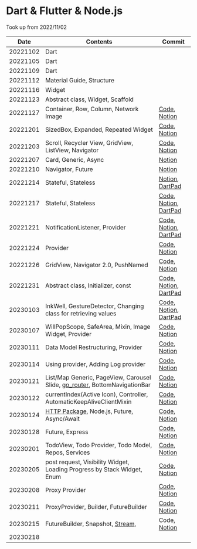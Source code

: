 # Dart & Flutter & Node.js

Took up from 2022/11/02

| Date     | Contents                                                     | Commit                                                       |
| -------- | ------------------------------------------------------------ | ------------------------------------------------------------ |
| 20221102 | Dart                                                         |                                                              |
| 20221105 | Dart                                                         |                                                              |
| 20221109 | Dart                                                         |                                                              |
| 20221112 | Material Guide, Structure                                    |                                                              |
| 20221116 | Widget                                                       |                                                              |
| 20221123 | Abstract class, Widget, Scaffold                             |                                                              |
| 20221127 | Container, Row, Column, Network Image                        | [Code](https://github.com/saanghyuk/flutter-nodejs-study/commits/main), [Notion](https://www.notion.so/ab180/7th-2022-11-27-e5abbceb9ba145bd877dbfaa00760ad4) |
| 20221201 | SizedBox, Expanded, Repeated Widget                          | [Code](https://github.com/saanghyuk/flutter-nodejs-study/tree/e10b61a38aece4a7a845e7809f5150b3631117b1), [Notion](https://www.notion.so/ab180/8th-20221201-31cb545064b34e7a931a0cea0d1a7561) |
| 20221203 | Scroll, Recycler View, GridView, ListView, Navigator         | [Code](https://github.com/saanghyuk/flutter-nodejs-study/tree/c57a883af85be6fdadece94d3446fa3a103e3795), [Notion](https://www.notion.so/ab180/9th-20221203-c90ca14b838b411ea9b55cd53fd9d390) |
| 20221207 | Card, Generic, Async                                         | [Notion](https://www.notion.so/ab180/10th-20221207-b1a79ee95e8446ce894e261e75ae2d07) |
| 20221210 | Navigator, Future                                            | [Notion](https://www.notion.so/ab180/11th-20221210-420e0a8be27b4b6f82dc43dddb927db6) |
| 20221214 | Stateful, Stateless                                          | [Notion](https://www.notion.so/ab180/12th-20221214-dbec7c7f30ce44889fb09f338f929318), [DartPad](https://gist.github.com/saanghyuk/968730f3a3fe0901129de87770f03f18) |
| 20221217 | Stateful, Stateless                                          | [Code](https://github.com/saanghyuk/flutter-nodejs-study/tree/09335d841503ef03bdbfd9008040f0fa74724513), [Notion](https://www.notion.so/ab180/13th-20221217-b057cfd8ef2d49e7949152090520c190), [DartPad](https://gist.github.com/saanghyuk/a3ae6f0c999e19387df4dfa67e92e09c) |
| 20221221 | NotificationListener, Provider                               | [Code](https://github.com/saanghyuk/flutter-nodejs-study/tree/730dd2bea8ec6b7893f8d2fb4d6e59f3d9afa652), [Notion](https://www.notion.so/ab180/14th-20221221-1b2ad751d1c94b2f89c87fd3a8161f50), [DartPad](https://gist.github.com/saanghyuk/e7c22f3faa579ea47b48b3c94002cd2d) |
| 20221224 | Provider                                                     | [Code](https://github.com/saanghyuk/flutter-nodejs-study/tree/096a0f3bbbd38daf3b78f5c11f6093ea023ddcc3), [Notion](https://www.notion.so/ab180/15th-20221224-b92d48b2e7834e6ea7bf2e0f00d4c9c1) |
| 20221226 | GridView, Navigator 2.0, PushNamed                           | [Code](https://github.com/saanghyuk/flutter-nodejs-study/tree/3f108d7720d12b1a77ba4c821368b6a3f0879fc3), [Notion](https://www.notion.so/ab180/16th-20221226-12b96d494bdf44869a24f3058e8b9d54) |
| 20221231 | Abstract class, Initializer, const                           | [Code](https://github.com/saanghyuk/flutter-nodejs-study/tree/6a03756b9ae2d1e8b40e19d9080baf5f1694ffeb), [Notion](https://www.notion.so/ab180/17th-20221231-78d8e10124ed4025a7c75c9f6c80df2f), [DartPad](https://gist.github.com/saanghyuk/4203b5274c0e9e11869dc3d203397337) |
| 20230103 | InkWell, GestureDetector, Changing class for retrieving values | [Code](https://github.com/saanghyuk/flutter-nodejs-study/tree/e6fe00d2cc40a4f04be1c4ae68a2c4e089971be8), [Notion](https://www.notion.so/ab180/18th-20230103-888574a19c914b33930a9fa28690347b), [DartPad](https://gist.github.com/saanghyuk/e6f0b1e27efe67cdc5fd9127de821aea) |
| 20230107 | WillPopScope, SafeArea, Mixin, Image Widget, Provider        | [Code](https://github.com/saanghyuk/flutter-nodejs-study/tree/0d16ee26b15b0360807d67b6fa8688585bcf7216), [Notion](https://www.notion.so/ab180/19th-20230107-148305d54bc342c4bd7573cef255a4d2) |
| 20230111 | Data Model Restructuring, Provider                           | [Code](https://github.com/saanghyuk/flutter-nodejs-study/tree/276bc85577d36183475476ac6a214621f43191a8), [Notion](https://www.notion.so/ab180/20th-20230111-032f62070f05450790ed2b6ce3e66aa3) |
| 20230114 | Using provider, Adding Log provider                          | [Code](https://github.com/saanghyuk/flutter-nodejs-study/tree/e6d754b3257424c09115cc7d5ab0903d39379149), [Notion](https://www.notion.so/ab180/21th-20230114-955474a01c6e483c9ba49747d5a5eeb4) |
| 20230121 | List/Map Generic, PageView, Carousel Slide, [go_router](https://pub.dev/packages/go_router), BottomNavigationBar | [Code](https://github.com/saanghyuk/flutter-nodejs-study/tree/2852be2c690a3f1a114783abe88d37dee5fa536e), [Notion](https://www.notion.so/ab180/24th-20230121-58376735eeaa4e299fe1833e7540238d) |
| 20230122 | currentIndex(Active Icon), Controller, AutomaticKeepAliveClientMixin | [Code](https://github.com/saanghyuk/flutter-nodejs-study/tree/52b93a6935619645f3cc8bc4f1c5725917032878), [Notion](https://www.notion.so/ab180/25th-20230122-6383868fcbd747798dc37ab9cc6240ed) |
| 20230124 | [HTTP Package](https://pub.dev/packages/http), Node.js, Future, Async/Await | [Code](https://github.com/saanghyuk/flutter-nodejs-study/tree/6b17bb0847b6e03a565b0955cf5b1ec01cb4ed7a), [Notion](https://www.notion.so/ab180/26th-20220124-67c3c5e1406845558d4841ce0dba0c1b) |
| 20230128 | Future, Express                                              | [Code](https://github.com/saanghyuk/flutter-nodejs-study/tree/75769d4afda80bd78717acd82a7b05cd1e0dbcce), [Notion](https://www.notion.so/ab180/27th-20230128-8d9a44143dda45d28308990c1db9540c) |
| 20230201 | TodoView, Todo Provider, Todo Model, Repos, Services         | [Code](https://github.com/saanghyuk/flutter-nodejs-study/tree/353a274d0766e4506d385ca46dd19e7154d35c60), [Notion](https://www.notion.so/ab180/27th-20230201-5e323921668e4ea1800d2fb5e16318b5) |
| 20230205 | post request, Visibility Widget, Loading Progress by Stack Widget, Enum | [Code](https://github.com/saanghyuk/flutter-nodejs-study/tree/c8e3cd81b43bbee2028553f69c15dba70e0d8a6d), [Notion](https://www.notion.so/ab180/28th-20230205-fef932e5c348420fb66deb91b9309811) |
| 20230208 | Proxy Provider                                               | [Code](https://github.com/saanghyuk/flutter-nodejs-study/tree/b1c2cc07381d35cff700a24c5e526dd50dd760e1), [Notion](https://www.notion.so/ab180/29th-20230208-353456f44a5c4b6589e184340e23dd40) |
| 20230211 | ProxyProvider, Builder, FutureBuilder                        | [Code](https://github.com/saanghyuk/flutter-nodejs-study/tree/7832ec87b420d2f7c9159121029428cd80ea5313), [Notion](https://www.notion.so/ab180/30th-20230211-89966d67a24948058521a406d3978f0c) |
| 20230215 | FutureBuilder, Snapshot, [Stream](https://cafe.naver.com/flutterjames/563), | Code, [Notion](https://www.notion.so/ab180/31th-20230215-bbd4365acd5d423c95613a8937bfcca0) |
| 20230218 |                                                              |                                                              |

